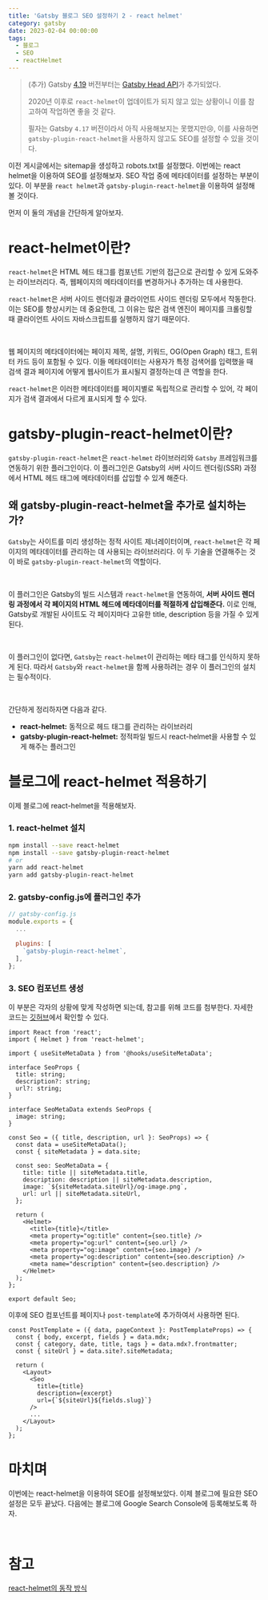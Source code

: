```yaml
---
title: 'Gatsby 블로그 SEO 설정하기 2 - react helmet'
category: gatsby
date: 2023-02-04 00:00:00
tags:
  - 블로그
  - SEO
  - reactHelmet
---
```


> (추가) Gatsby [4.19](https://www.gatsbyjs.com/docs/reference/release-notes/v4.19/) 버전부터는 [Gatsby Head API](https://www.gatsbyjs.com/docs/reference/built-in-components/gatsby-head/)가 추가되었다.
>
> 2020년 이후로 `react-helmet`이 업데이트가 되지 않고 있는 상황이니 이를 참고하여 작업하면 좋을 것 같다.
>
> 필자는 Gatsby `4.17` 버전이라서 아직 사용해보지는 못했지만😢, 이를 사용하면 `gatsby-plugin-react-helmet`을 사용하지 않고도 SEO를 설정할 수 있을 것이다.

이전 게시글에서는 sitemap을 생성하고 robots.txt를 설정했다. 이번에는 react helmet을 이용하여 SEO를 설정해보자. SEO 작업 중에 메타데이터를 설정하는 부분이 있다. 이 부분을 `react helmet`과 `gatsby-plugin-react-helmet`을 이용하여 설정해볼 것이다.

먼저 이 둘의 개념을 간단하게 알아보자.

# react-helmet이란?

`react-helmet`은 HTML 헤드 태그를 컴포넌트 기반의 접근으로 관리할 수 있게 도와주는 라이브러리다. 즉, 웹페이지의 메타데이터를 변경하거나 추가하는 데 사용한다.

`react-helmet`은 서버 사이드 렌더링과 클라이언트 사이드 렌더링 모두에서 작동한다. 이는 SEO를 향상시키는 데 중요한데, 그 이유는 많은 검색 엔진이 페이지를 크롤링할 때 클라이언트 사이드 자바스크립트를 실행하지 않기 때문이다.

<br/>

웹 페이지의 메타데이터에는 페이지 제목, 설명, 키워드, OG(Open Graph) 태그, 트위터 카드 등이 포함될 수 있다. 이들 메타데이터는 사용자가 특정 검색어를 입력했을 때 검색 결과 페이지에 어떻게 웹사이트가 표시될지 결정하는데 큰 역할을 한다.

`react-helmet`은 이러한 메타데이터를 페이지별로 독립적으로 관리할 수 있어, 각 페이지가 검색 결과에서 다르게 표시되게 할 수 있다.

# gatsby-plugin-react-helmet이란?

`gatsby-plugin-react-helmet`은 `react-helmet` 라이브러리와 `Gatsby` 프레임워크를 연동하기 위한 플러그인이다. 이 플러그인은 Gatsby의 서버 사이드 렌더링(SSR) 과정에서 HTML 헤드 태그에 메타데이터를 삽입할 수 있게 해준다.

## 왜 gatsby-plugin-react-helmet을 추가로 설치하는가?

`Gatsby`는 사이트를 미리 생성하는 정적 사이트 제너레이터이며, `react-helmet`은 각 페이지의 메타데이터를 관리하는 데 사용되는 라이브러리다. 이 두 기술을 연결해주는 것이 바로 `gatsby-plugin-react-helmet`의 역할이다.

<br/>

이 플러그인은 Gatsby의 빌드 시스템과 `react-helmet`을 연동하여, **서버 사이드 렌더링 과정에서 각 페이지의 HTML 헤드에 메타데이터를 적절하게 삽입해준다.** 이로 인해, Gatsby로 개발된 사이트도 각 페이지마다 고유한 title, description 등을 가질 수 있게 된다.

<br/>

이 플러그인이 없다면, `Gatsby`는 `react-helmet`이 관리하는 메타 태그를 인식하지 못하게 된다. 따라서 `Gatsby`와 `react-helmet`을 함께 사용하려는 경우 이 플러그인의 설치는 필수적이다.

<br/>

간단하게 정리하자면 다음과 같다.

- **react-helmet:** 동적으로 헤드 태그를 관리하는 라이브러리
- **gatsby-plugin-react-helmet:** 정적파일 빌드시 react-helmet을 사용할 수 있게 해주는 플러그인

# 블로그에 react-helmet 적용하기

이제 블로그에 react-helmet을 적용해보자.

### 1. react-helmet 설치

```bash
npm install --save react-helmet
npm install --save gatsby-plugin-react-helmet
# or
yarn add react-helmet
yarn add gatsby-plugin-react-helmet
```

### 2. gatsby-config.js에 플러그인 추가

```js
// gatsby-config.js
module.exports = {
  ...

  plugins: [
    `gatsby-plugin-react-helmet`,
  ],
};
```

### 3. SEO 컴포넌트 생성

이 부분은 각자의 상황에 맞게 작성하면 되는데, 참고를 위해 코드를 첨부한다. 자세한 코드는 [깃허브](https://github.com/CH4MD0M/ch4md0m.blog)에서 확인할 수 있다.

```tsx
import React from 'react';
import { Helmet } from 'react-helmet';

import { useSiteMetaData } from '@hooks/useSiteMetaData';

interface SeoProps {
  title: string;
  description?: string;
  url?: string;
}

interface SeoMetaData extends SeoProps {
  image: string;
}

const Seo = ({ title, description, url }: SeoProps) => {
  const data = useSiteMetaData();
  const { siteMetadata } = data.site;

  const seo: SeoMetaData = {
    title: title || siteMetadata.title,
    description: description || siteMetadata.description,
    image: `${siteMetadata.siteUrl}/og-image.png`,
    url: url || siteMetadata.siteUrl,
  };

  return (
    <Helmet>
      <title>{title}</title>
      <meta property="og:title" content={seo.title} />
      <meta property="og:url" content={seo.url} />
      <meta property="og:image" content={seo.image} />
      <meta property="og:description" content={seo.description} />
      <meta name="description" content={seo.description} />
    </Helmet>
  );
};

export default Seo;
```

이후에 SEO 컴포넌트를 페이지나 `post-template`에 추가하여서 사용하면 된다.

```tsx
const PostTemplate = ({ data, pageContext }: PostTemplateProps) => {
  const { body, excerpt, fields } = data.mdx;
  const { category, date, title, tags } = data.mdx?.frontmatter;
  const { siteUrl } = data.site?.siteMetadata;

  return (
    <Layout>
      <Seo
        title={title}
        description={excerpt}
        url={`${siteUrl}${fields.slug}`}
      />
      ...
    </Layout>
  );
};
```

# 마치며

이번에는 react-helmet을 이용하여 SEO를 설정해보았다. 이제 블로그에 필요한 SEO 설정은 모두 끝났다. 다음에는 블로그에 Google Search Console에 등록해보도록 하자.

<br />

# 참고

[react-helmet의 동작 방식](https://jeonghwan-kim.github.io/dev/2020/08/15/react-helmet.html)
